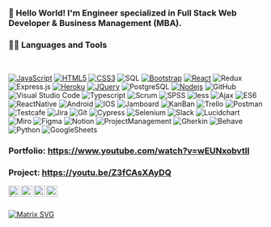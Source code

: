 ### 👋 Hello World! I'm Engineer specialized in Full Stack Web Developer & Business Management (MBA).
### 👨‍💻 Languages and Tools
<br />

[![JavaScript](https://img.shields.io/badge/-JavaScript-black?style=flat&logo=javascript&link=https://github.com/pabmena)](https://github.com/pabmena) 
[![HTML5](https://img.shields.io/badge/-HTML5-E34F26?style=flat&logo=html5&logoColor=white&link=https://github.com/pabmena)](https://github.com/pabmena) 
[![CSS3](https://img.shields.io/badge/-CSS3-1572B6?style=flat&logo=css3&link=https://github.com/pabmena)](https://github.com/pabmena) 
![SQL](https://img.shields.io/badge/-SQL-000000?style=flat&logo=mysql)
[![Bootstrap](https://img.shields.io/badge/-Bootstrap-563D7C?style=flat&logo=bootstrap&link=https://github.com/pabmena)](https://github.com/pabmena) 
[![React](https://img.shields.io/badge/-React-black?style=flat&logo=react&link=https://github.com/pabmena)](https://github.com/pabmena) 
![Redux](https://img.shields.io/badge/-Redux-purple?style=flat-square&logo=Redux)
![Express.js](https://img.shields.io/badge/-Express-black?style=flat-square&logo=expressjs)
[![Heroku](https://img.shields.io/badge/-Heroku-gray?style=flat&logo=heroku&link=https://github.com/pabmena)](https://github.com/pabmena) 
[![JQuery](https://img.shields.io/badge/-JQuery-blue?style=flat&logo=jquery&link=https://github.com/pabmena)](https://github.com/pabmena)
![PostgreSQL](https://img.shields.io/badge/-PostgreSQL-000000?style=flat&logo=postgresql)
[![Nodejs](https://img.shields.io/badge/-Nodejs-green?style=flat&logo=Node.js&link=https://github.com/pabmena)](https://github.com/pabmena) 
![GitHub](https://img.shields.io/badge/-GitHub-black?style=flat-square&logo=github)
![Visual Studio Code](https://img.shields.io/badge/-Visual%20Studio%20Code-333333?style=flat&logo=visual-studio-code&logoColor=007ACC)
![Typescript](https://img.shields.io/badge/-Typescript-lightblue?style=flat&logo=typescript&logoColor=5000000)
![Scrum](https://img.shields.io/badge/-Scrum-orange?style=flat-square&logo=Scrum)
![SPSS](https://img.shields.io/badge/-SPSS-fuchsia?style=flat-square&logo=SPSS)
![less](https://img.shields.io/badge/-less-blue?style=flat-square&logo=less)
![Ajax](https://img.shields.io/badge/-Ajax-black?style=flat-square&logo=Ajax)
![ES6](https://img.shields.io/badge/-ES6-yellow?style=flat-square&logo=ES6)
![ReactNative](https://img.shields.io/badge/-ReactNative-lightblue?style=flat-square&logo=ReactNative)
![Android](https://img.shields.io/badge/-Android-green?style=flat-square&logo=Android)
![IOS](https://img.shields.io/badge/-IOS-black?style=flat-square&logo=IOS)
![Jamboard](https://img.shields.io/badge/-Jamboard-orange?style=flat-square&logo=Jamboard)
![KanBan](https://img.shields.io/badge/-KanBan-red?style=flat-square&logo=KanBan)
![Trello](https://img.shields.io/badge/-Trello-blue?style=flat-square&logo=Trello)
![Postman](https://img.shields.io/badge/-Postman-success?style=flat-square&logo=Postman)
![Testcafe](https://img.shields.io/badge/-Testcafe-orange?style=flat-square&logo=Testcafe)
![Jira](https://img.shields.io/badge/-Jira-ff69b4?style=flat-square&logo=Jira)
![Git](https://img.shields.io/badge/-Git-yellow?style=flat-square&logo=Git)
![Cypress](https://img.shields.io/badge/-Cypress-blueviolet?style=flat-square&logo=Cypress)
![Selenium](https://img.shields.io/badge/-Selenium-green?style=flat-square&logo=Selenium)
![Slack](https://img.shields.io/badge/-Slack-yellow?style=flat-square&logo=Slack)
![Lucidchart](https://img.shields.io/badge/-Lucidchart-inactive?style=flat-square&logo=Lucidchart)
![Miro](https://img.shields.io/badge/-Miro-yellowgreen?style=flat-square&logo=Miro)
![Figma](https://img.shields.io/badge/-Figma-blueviolet?style=flat-square&logo=Figma)
![Notion](https://img.shields.io/badge/-Notion-important?style=flat-square&logo=Notion)
![ProjectManagement](https://img.shields.io/badge/-ProjectManagement-blue?style=flat-square&logo=ProjectManagement)
![Gherkin](https://img.shields.io/badge/-Gherkin-black?style=flat-square&logo=Gherkin)
![Behave](https://img.shields.io/badge/-Behave-green?style=flat-square&logo=Behave)
![Python](https://img.shields.io/badge/-Python-lightblue?style=flat-square&logo=Python)
![GoogleSheets](https://img.shields.io/badge/-GoogleSheets-lightblue?style=flat-square&logo=GoogleSheets)


### Portfolio: https://www.youtube.com/watch?v=wEUNxobvtII
### Project:   https://youtu.be/Z3fCAsXAyDQ

<a href="https://twitter.com/">
  <img align="left" alt=" | Twitter" width="22px" src="https://cdn.jsdelivr.net/npm/simple-icons@v3/icons/twitter.svg" />
</a>
<a href="https://www.linkedin.com/in/pablo-a-menardi/">
  <img align="left" alt="" width="22px" src="https://cdn.jsdelivr.net/npm/simple-icons@v3/icons/linkedin.svg" />
</a>
<a href="https://www.facebook.com/people//100010798357963">
  <img align="left" alt="" width="22px" src="https://cdn.jsdelivr.net/npm/simple-icons@v3/icons/facebook.svg" />
</a>
<a href="https://www.instagram.com/">
  <img align="left" alt="" width="22px" src="https://cdn.jsdelivr.net/npm/simple-icons@v3/icons/instagram.svg" />
</a>

<br />
<br />

  [![Matrix SVG](https://raw.githubusercontent.com/rodrigograca31/rodrigograca31/master/matrix.svg)](https://www.youtube.com/watch?v=SDkAGkd4NLc)

<!--
**pabmena/pabmena** is a ✨ _special_ ✨ repository because its `README.md` (this file) appears on your GitHub profile.



Here are some ideas to get you started:

- 🔭 I’m currently working on ...
- 🌱 I’m currently learning ...
- 👯 I’m looking to collaborate on ...
- 🤔 I’m looking for help with ...
- 💬 Ask me about ...
- 📫 How to reach me: ...
- 😄 Pronouns: ...
- ⚡ Fun fact: ...
-->
